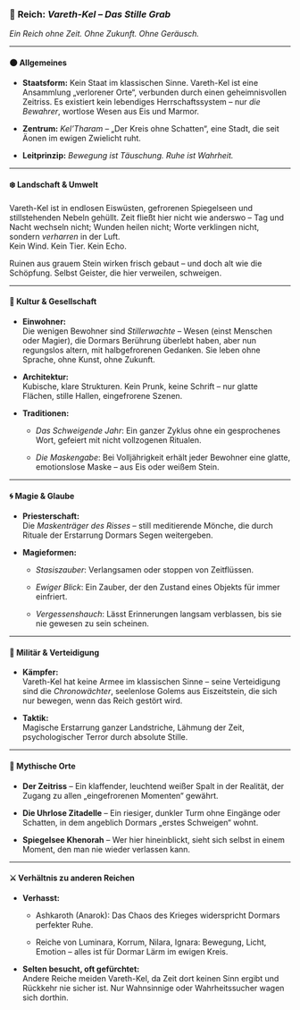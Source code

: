 ### 🧊 **Reich: _Vareth-Kel – Das Stille Grab_**

_Ein Reich ohne Zeit. Ohne Zukunft. Ohne Geräusch._

---

#### 🌑 Allgemeines

- **Staatsform:** Kein Staat im klassischen Sinne. Vareth-Kel ist eine Ansammlung „verlorener Orte“, verbunden durch einen geheimnisvollen Zeitriss. Es existiert kein lebendiges Herrschaftssystem – nur _die Bewahrer_, wortlose Wesen aus Eis und Marmor.
    
- **Zentrum:** _Kel’Tharam_ – „Der Kreis ohne Schatten“, eine Stadt, die seit Äonen im ewigen Zwielicht ruht.
    
- **Leitprinzip:** _Bewegung ist Täuschung. Ruhe ist Wahrheit._
    

---

#### ❄️ Landschaft & Umwelt

Vareth-Kel ist in endlosen Eiswüsten, gefrorenen Spiegelseen und stillstehenden Nebeln gehüllt. Zeit fließt hier nicht wie anderswo – Tag und Nacht wechseln nicht; Wunden heilen nicht; Worte verklingen nicht, sondern _verharren_ in der Luft.  
Kein Wind. Kein Tier. Kein Echo.

Ruinen aus grauem Stein wirken frisch gebaut – und doch alt wie die Schöpfung. Selbst Geister, die hier verweilen, schweigen.

---

#### 🧬 Kultur & Gesellschaft

- **Einwohner:**  
    Die wenigen Bewohner sind _Stillerwachte_ – Wesen (einst Menschen oder Magier), die Dormars Berührung überlebt haben, aber nun regungslos altern, mit halbgefrorenen Gedanken. Sie leben ohne Sprache, ohne Kunst, ohne Zukunft.
    
- **Architektur:**  
    Kubische, klare Strukturen. Kein Prunk, keine Schrift – nur glatte Flächen, stille Hallen, eingefrorene Szenen.
    
- **Traditionen:**
    
    - _Das Schweigende Jahr_: Ein ganzer Zyklus ohne ein gesprochenes Wort, gefeiert mit nicht vollzogenen Ritualen.
        
    - _Die Maskengabe_: Bei Volljährigkeit erhält jeder Bewohner eine glatte, emotionslose Maske – aus Eis oder weißem Stein.
        

---

#### 🌀 Magie & Glaube

- **Priesterschaft:**  
    Die _Maskenträger des Risses_ – still meditierende Mönche, die durch Rituale der Erstarrung Dormars Segen weitergeben.
    
- **Magieformen:**
    
    - _Stasiszauber_: Verlangsamen oder stoppen von Zeitflüssen.
        
    - _Ewiger Blick_: Ein Zauber, der den Zustand eines Objekts für immer einfriert.
        
    - _Vergessenshauch_: Lässt Erinnerungen langsam verblassen, bis sie nie gewesen zu sein scheinen.
        

---

#### 🧊 Militär & Verteidigung

- **Kämpfer:**  
    Vareth-Kel hat keine Armee im klassischen Sinne – seine Verteidigung sind die _Chronowächter_, seelenlose Golems aus Eiszeitstein, die sich nur bewegen, wenn das Reich gestört wird.
    
- **Taktik:**  
    Magische Erstarrung ganzer Landstriche, Lähmung der Zeit, psychologischer Terror durch absolute Stille.
    

---

#### 📖 Mythische Orte

- **Der Zeitriss** – Ein klaffender, leuchtend weißer Spalt in der Realität, der Zugang zu allen „eingefrorenen Momenten“ gewährt.
    
- **Die Uhrlose Zitadelle** – Ein riesiger, dunkler Turm ohne Eingänge oder Schatten, in dem angeblich Dormars „erstes Schweigen“ wohnt.
    
- **Spiegelsee Khenorah** – Wer hier hineinblickt, sieht sich selbst in einem Moment, den man nie wieder verlassen kann.
    

---

#### ⚔️ Verhältnis zu anderen Reichen

- **Verhasst:**
    
    - Ashkaroth (Anarok): Das Chaos des Krieges widerspricht Dormars perfekter Ruhe.
        
    - Reiche von Luminara, Korrum, Nilara, Ignara: Bewegung, Licht, Emotion – alles ist für Dormar Lärm im ewigen Kreis.
        
- **Selten besucht, oft gefürchtet:**  
    Andere Reiche meiden Vareth-Kel, da Zeit dort keinen Sinn ergibt und Rückkehr nie sicher ist. Nur Wahnsinnige oder Wahrheitssucher wagen sich dorthin.
